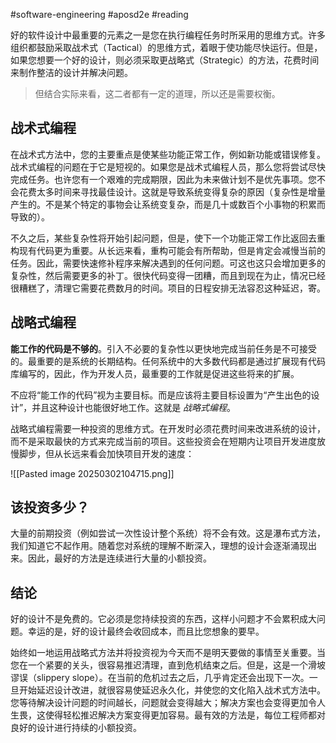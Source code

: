 #software-engineering #aposd2e #reading 

好的软件设计中最重要的元素之一是您在执行编程任务时所采用的思维方式。许多组织都鼓励采取战术式（Tactical）的思维方式，着眼于使功能尽快运行。但是，如果您想要一个好的设计，则必须采取更战略式（Strategic）的方法，花费时间来制作整洁的设计并解决问题。

> 但结合实际来看，这二者都有一定的道理，所以还是需要权衡。

## 战术式编程

在战术式方法中，您的主要重点是使某些功能正常工作，例如新功能或错误修复。战术式编程的问题在于它是短视的。如果您是战术式编程人员，那么您将尝试尽快完成任务。也许您有一个艰难的完成期限，因此为未来做计划不是优先事项。您不会花费太多时间来寻找最佳设计。这就是导致系统变得复杂的原因（复杂性是增量产生的。不是某个特定的事物会让系统变复杂，而是几十或数百个小事物的积累而导致的）。

不久之后，某些复杂性将开始引起问题，但是，使下一个功能正常工作比返回去重构现有代码更为重要。从长远来看，重构可能会有所帮助，但是肯定会减慢当前的任务。因此，需要快速修补程序来解决遇到的任何问题。可这也这只会增加更多的复杂性，然后需要更多的补丁。很快代码变得一团糟，而且到现在为止，情况已经很糟糕了，清理它需要花费数月的时间。项目的日程安排无法容忍这种延迟，寄。

## 战略式编程

**能工作的代码是不够的**。引入不必要的复杂性以更快地完成当前任务是不可接受的。最重要的是系统的长期结构。任何系统中的大多数代码都是通过扩展现有代码库编写的，因此，作为开发人员，最重要的工作就是促进这些将来的扩展。

不应将“能工作的代码”视为主要目标。而是应该将主要目标设置为“产生出色的设计”，并且这种设计也能很好地工作。这就是 _战略式编程_。

战略式编程需要一种投资的思维方式。在开发时必须花费时间来改进系统的设计，而不是采取最快的方式来完成当前的项目。这些投资会在短期内让项目开发进度放慢脚步，但从长远来看会加快项目开发的速度：

![[Pasted image 20250302104715.png]]


## 该投资多少？

大量的前期投资（例如尝试一次性设计整个系统）将不会有效。这是瀑布式方法，我们知道它不起作用。随着您对系统的理解不断深入，理想的设计会逐渐涌现出来。因此，最好的方法是连续进行大量的小额投资 ​​。

## 结论

好的设计不是免费的。它必须是您持续投资的东西，这样小问题才不会累积成大问题。幸运的是，好的设计最终会收回成本，而且比您想象的要早。

始终如一地运用战略式方法并将投资视为今天而不是明天要做的事情至关重要。当您在一个紧要的关头，很容易推迟清理，直到危机结束之后。但是，这是一个滑坡谬误（slippery slope）。在当前的危机过去之后，几乎肯定还会出现下一次。一旦开始延迟设计改进，就很容易使延迟永久化，并使您的文化陷入战术式方法中。您等待解决设计问题的时间越长，问题就会变得越大；解决方案也会变得更加令人生畏，这使得轻松推迟解决方案变得更加容易。最有效的方法是，每位工程师都对良好的设计进行持续的小额投资。